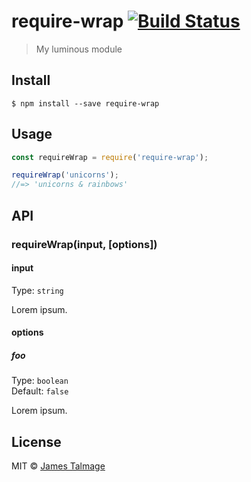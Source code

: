 # require-wrap [![Build Status](https://travis-ci.org/jamestalmage/require-wrap.svg?branch=master)](https://travis-ci.org/jamestalmage/require-wrap)

> My luminous module


## Install

```
$ npm install --save require-wrap
```


## Usage

```js
const requireWrap = require('require-wrap');

requireWrap('unicorns');
//=> 'unicorns & rainbows'
```


## API

### requireWrap(input, [options])

#### input

Type: `string`

Lorem ipsum.

#### options

##### foo

Type: `boolean`  
Default: `false`

Lorem ipsum.


## License

MIT © [James Talmage](http://github.com/jamestalmage)
